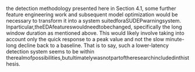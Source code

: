 the detection methodology presented here in Section 4.1, some further feature engineering
work and subsequent model optimization would be necessary to transform it into a system
suitedforaSUDEPwarningsystem. Inparticular,theEDAfeatureswouldneedtobechanged,
specifically the long window duration as mentioned above. This would likely involve taking
into account only the quick response to a peak value and not the slow minute-long decline
back to a baseline. That is to say, such a lower-latency detection system seems to be within
therealmofpossibilities,butultimatelywasnotpartoftheresearchincludedinthisthesis.